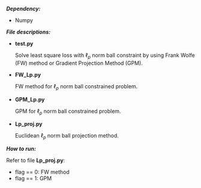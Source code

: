 ***Dependency:***

+ Numpy



***File descriptions:***

+ **test.py**

  Solve least square loss with $\ell_p$ norm ball constraint by using Frank Wolfe (FW) method or Gradient Projection Method (GPM).

+ **FW_Lp.py**

  FW method for $\ell_p$ norm ball constrained problem.

+ **GPM_Lp.py**

  GPM for $\ell_p$ norm ball constrained problem.

+ **Lp_proj.py**

  Euclidean  $\ell_p$ norm ball projection method.



***How to run:***

 Refer to file **Lp_proj.py**:

+  flag == 0: FW method
+  flag == 1: GPM 
